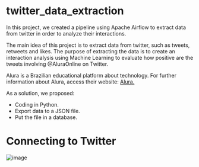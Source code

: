 # twitter_data_extraction
In this project, we created a pipeline using Apache Airflow to extract data from twitter in order to analyze their interactions.

The main idea of this project is to extract data from twitter, such as tweets, retweets and likes. The purpose of extracting the data is to create an interaction analysis using Machine Learning to evaluate how positive are the tweets involving @AluraOnline on Twitter. 

Alura is a Brazilian educational platform about technology. For further information about Alura, access their website: [Alura.](https://www.alura.com.br
)

As a solution, we proposed:
- Coding in Python.
- Export data to a JSON file. 
- Put the file in a database. 

# Connecting to Twitter

![image](https://user-images.githubusercontent.com/81119854/144726941-83933b14-4b3d-4433-8ed3-5ef47210aa25.png)

